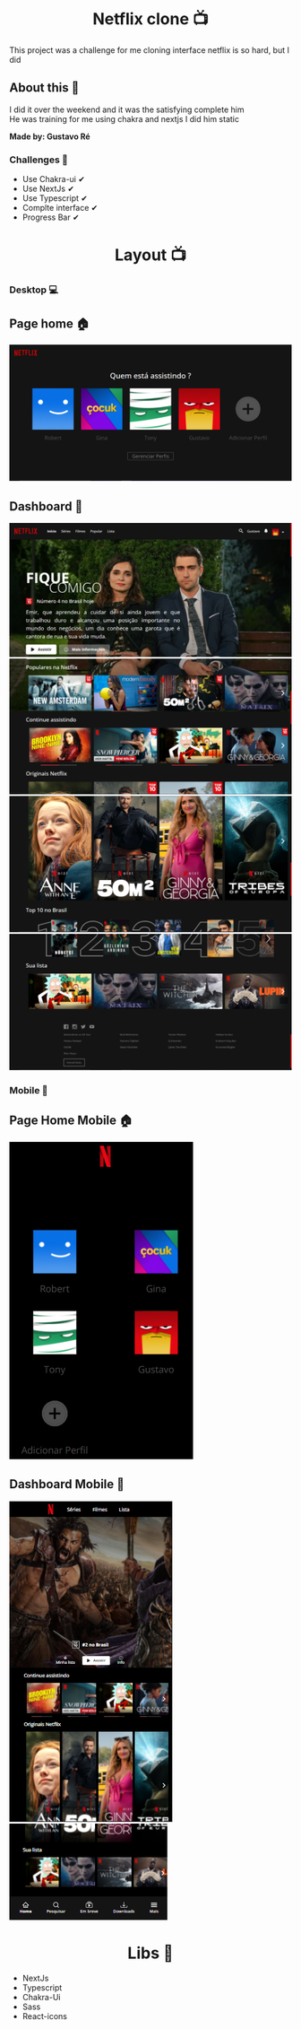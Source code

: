 <h1 align="center">Netflix clone 📺</h1>

This project was a challenge for me cloning interface netflix is so hard, but I did

## About this 💭

I did it over the weekend and it was the satisfying complete him <br/>
He was training for me using chakra and nextjs
I did him static

<strong>Made by: Gustavo Ré</strong>

### Challenges 🔨

- Use Chakra-ui ✔
- Use NextJs ✔
- Use Typescript ✔
- Complte interface ✔
- Progress Bar ✔

<h1 align="center">Layout 📺</h1>

<h3>Desktop 💻</h3>

## Page home 🏠

![Page home](https://github.com/Guss-droid/netflixclone/blob/main/assets/pageHome.png)

## Dashboard 🌱

![Dashboard](https://github.com/Guss-droid/netflixclone/blob/main/assets/pageDash.png)
![Dashboard 1](https://github.com/Guss-droid/netflixclone/blob/main/assets/pageDash1.png)
![List origin](https://github.com/Guss-droid/netflixclone/blob/main/assets/origin.png)
![Footer](https://github.com/Guss-droid/netflixclone/blob/main/assets/footer.png)

<h3>Mobile 📱</h3>

## Page Home Mobile 🏠

![Page home Mobile](https://github.com/Guss-droid/netflixclone/blob/main/assets/homeMobile.PNG)

## Dashboard Mobile 🌱
![Dashboard Mobile](https://github.com/Guss-droid/netflixclone/blob/main/assets/dashMobile.PNG) 
![Footer Mobile](https://github.com/Guss-droid/netflixclone/blob/main/assets/footerMobile.PNG)

<h1 align="center">Libs 📕 </h1>

- NextJs
- Typescript
- Chakra-Ui
- Sass
- React-icons
